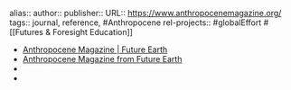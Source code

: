 alias::
author::
publisher::
URL:: https://www.anthropocenemagazine.org/
tags:: journal, reference, #Anthropocene
rel-projects:: #globalEffort #[[Futures & Foresight Education]]


- [Anthropocene Magazine | Future Earth](https://futureearth.org/publications/anthropocene-magazine/)
- [Anthropocene Magazine from Future Earth](https://www.anthropocenemagazine.org/)
-
-
